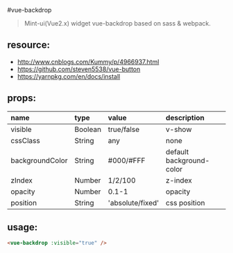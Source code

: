 #vue-backdrop
> Mint-ui(Vue2.x) widget vue-backdrop based on sass &amp; webpack.


## resource:
+ http://www.cnblogs.com/Kummy/p/4966937.html
+ https://github.com/steven5538/vue-button
+ https://yarnpkg.com/en/docs/install


## props:
| name | type | value | description |
| :----| :----| :----| :----|
| visible  | Boolean | true/false | v-show |
| cssClass  | String | any | none |
| backgroundColor  | String | #000/#FFF | default background-color |
| zIndex  | Number | 1/2/100 | z-index |
| opacity  | Number | 0.1-1 | opacity |
| position  | String | 'absolute/fixed' | css position |


## usage:
```html
<vue-backdrop :visible="true" />
```
